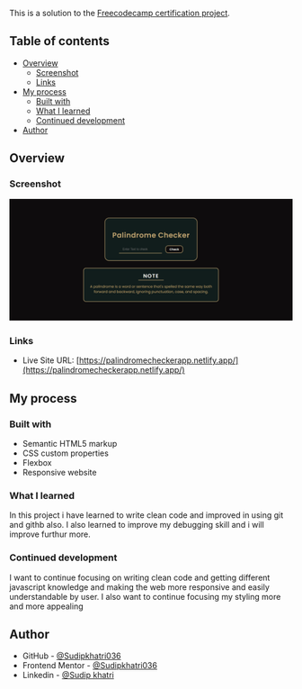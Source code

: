 This is a solution to the [Freecodecamp certification project](https://www.freecodecamp.org/learn/javascript-algorithms-and-data-structures-v8/build-a-palindrome-checker-project/build-a-palindrome-checker).

## Table of contents

- [Overview](#overview)
  - [Screenshot](#screenshot)
  - [Links](#links)
- [My process](#my-process)
  - [Built with](#built-with)
  - [What I learned](#what-i-learned)
  - [Continued development](#continued-development)
- [Author](#author)

## Overview

### Screenshot

![](./Image/screenshot.jpg)

### Links

- Live Site URL: [https://palindromecheckerapp.netlify.app/](https://palindromecheckerapp.netlify.app/)

## My process

### Built with

- Semantic HTML5 markup
- CSS custom properties
- Flexbox
- Responsive website

### What I learned

In this project i have learned to write clean code and improved in using git and githb also. I also learned to improve my debugging skill and i will improve furthur more.

### Continued development

I want to continue focusing on writing clean code and getting different javascript knowledge and making the web more responsive and easily understandable by user. I also want to continue focusing my styling more and more appealing

## Author

- GitHub - [@Sudipkhatri036](https://github.com/SudipKhatri036)
- Frontend Mentor - [@Sudipkhatri036](https://www.frontendmentor.io/profile/SudipKhatri036)
- Linkedin - [@Sudip khatri](https://www.linkedin.com/in/sudip-khatri-a72a6a27b/)
